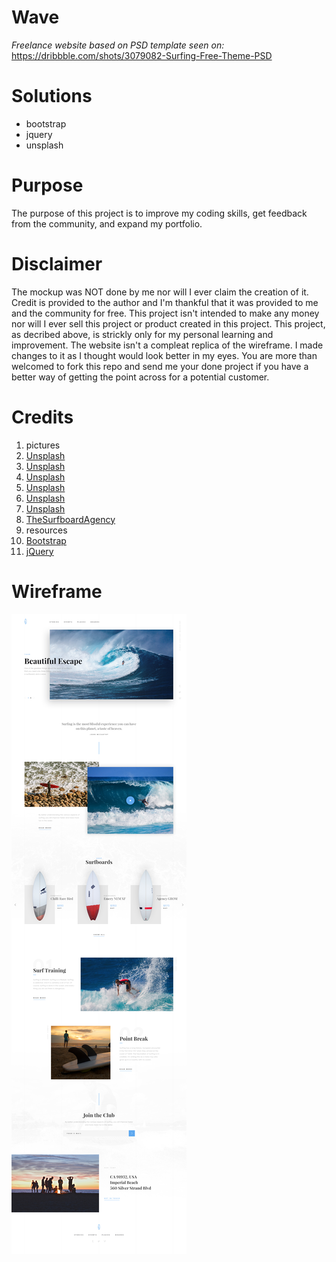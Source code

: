 # Wave
*Freelance website based on PSD template seen on:* https://dribbble.com/shots/3079082-Surfing-Free-Theme-PSD

# Solutions
- bootstrap
- jquery
- unsplash

# Purpose
The purpose of this project is to improve my coding skills, get feedback from the community, and expand my portfolio.

# Disclaimer
The mockup was NOT done by me nor will I ever claim the creation of it. Credit is provided to the author and I'm thankful that it was provided to me and the community for free. This project isn't intended to make any money nor will I ever sell this project or product created in this project. This project, as decribed above, is strickly only for my personal learning and improvement. The website isn't a compleat replica of the wireframe. I made changes to it as I thought would look better in my eyes. You are more than welcomed to fork this repo and send me your done project if you have a better way of getting the point across for a potential customer.

# Credits
1. pictures
  1.   [Unsplash](https://unsplash.com/photos/AZMmUy2qL6A)
  2.   [Unsplash](https://unsplash.com/photos/faeDxDVtGNA)
  3.   [Unsplash](https://unsplash.com/photos/9_Wqa2r9bME)
  4.   [Unsplash](https://unsplash.com/photos/1CxphuiFS7Y)
  5.   [Unsplash](https://unsplash.com/photos/jIsKN9vlu6w)
  6.   [Unsplash](https://unsplash.com/search/surf?photo=9oU9-PREN90)
  7.   [TheSurfboardAgency](http://surfboardagency.com/)
1. resources
  1.   [Bootstrap](http://getbootstrap.com/)
  2.   [jQuery](https://jquery.com/)

# Wireframe
![Wireframe](https://github.com/chef-danny-d/wave/blob/master/img/wave.jpg "Wireframe")
